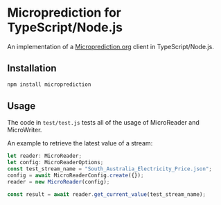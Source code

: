# Microprediction for TypeScript/Node.js

An implementation of a [Microprediction.org](https://microprediction.org) client in TypeScript/Node.js.

## Installation

```sh
npm install microprediction
```

## Usage

The code in `test/test.js` tests all of the usage of MicroReader and
MicroWriter.

An example to retrieve the latest value of a stream:

```js
let reader: MicroReader;
let config: MicroReaderOptions;
const test_stream_name = "South_Australia_Electricity_Price.json";
config = await MicroReaderConfig.create({});
reader = new MicroReader(config);

const result = await reader.get_current_value(test_stream_name);
```
